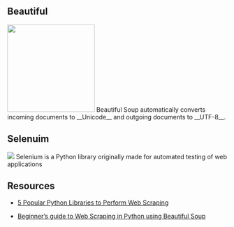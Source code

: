 



## Beautiful

<img width = 200 src ="https://cdn.analyticsvidhya.com/wp-content/uploads/2020/03/ws3.png">
Beautiful Soup automatically converts incoming documents to __Unicode__ and outgoing documents to __UTF-8__.



## Selenuim

<img src ="https://cdn.analyticsvidhya.com/wp-content/uploads/2020/03/ws4-768x188.png">
Selenium is a Python library originally made for automated testing of web applications



## Resources 

- [5 Popular Python Libraries to Perform Web Scraping](https://www.analyticsvidhya.com/blog/2020/04/5-popular-python-libraries-web-scraping/)

- [Beginner’s guide to Web Scraping in Python using Beautiful Soup](https://www.analyticsvidhya.com/blog/2015/10/beginner-guide-web-scraping-beautiful-soup-python/?utm_source=blog&utm_medium=5-popular-python-libraries-web-scraping)